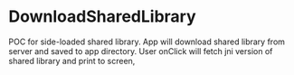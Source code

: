 # DownloadSharedLibrary
POC for side-loaded shared library.
App will download shared library from server and saved to app directory.
User onClick will fetch jni version of shared library and print to screen,
